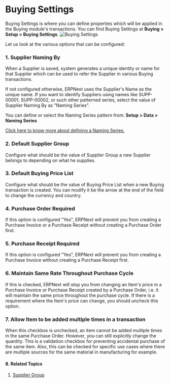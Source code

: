 <!-- add-breadcrumbs -->
# Buying Settings

Buying Settings is where you can define properties which will be applied in the Buying module's transactions. 
You can find Buying Settings at **Buying > Setup > Buying Settings**.
![Buying Settings]({{docs_base_url}}/assets/img/buying/buying-settings.png)

Let us look at the various options that can be configured:

### 1. Supplier Naming By

When a Supplier is saved, system generates a unique identity or name for that Supplier which can be used to refer the Supplier in various Buying transactions.

If not configured otherwise, ERPNext uses the Supplier's Name as the unique name. If you want to identify Suppliers using names like SUPP-00001, SUPP-00002, or such other patterned series, select the value of Supplier Naming By as "Naming Series".

You can define or select the Naming Series pattern from: **Setup > Data > Naming Series**

[Click here to know more about defining a Naming Series.](/docs/user/manual/en/setting-up/settings/naming-series)

### 2. Default Supplier Group

Configure what should be the value of Supplier Group a new Supplier belongs to depending on what he supplies.

### 3. Default Buying Price List

Configure what should be the value of Buying Price List when a new Buying transaction is created. You can modify it be the arrow at the end of the field to change the currency and country.

### 4. Purchase Order Required

If this option is configured "Yes", ERPNext will prevent you from creating a Purchase Invoice or a Purchase Receipt without creating a Purchase Order first.

### 5. Purchase Receipt Required

If this option is configured "Yes", ERPNext will prevent you from creating a Purchase Invoice without creating a Purchase Receipt first.

### 6. Maintain Same Rate Throughout Purchase Cycle

If this is checked, ERPNext will stop you from changing an Item's price in a Purchase Invoice or Purchase Receipt created by a Purchase Order, i.e. it will maintain the same price throughout the purchase cycle. If there is a requirement where the Item's price can change, you should uncheck this option.

### 7. Allow Item to be added multiple times in a transaction

When this checkbox is unchecked, an item cannot be added multiple times in the same Purchase Order. However, you can still explicitly change the quantity. This is a validation checkbox for preventing accidental purchase of the same item. Also, this can be checked for specific use cases where there are multiple sources for the same material in manufacturing for example.

#### 8. Related Topics
1. [Supplier Group](/docs/user/manual/en/buying/setup/supplier-group)
